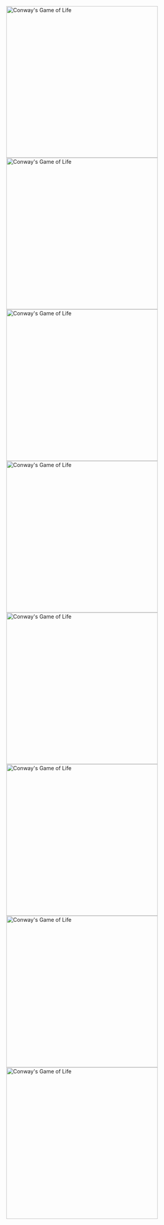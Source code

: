 
<p align="left">
  <img src="https://github.com/user-attachments/assets/ba8be84a-377d-41ae-8857-62c41cd875c0" alt="Conway's Game of Life" width="400" height="400">

  <img src="https://github.com/user-attachments/assets/2ad84006-e0a5-402c-bdee-ba049c191885" alt="Conway's Game of Life" width="400" height="400">
  
  <img src="https://github.com/user-attachments/assets/3494d8cc-0e76-4ab5-a9a0-e692268b539f" alt="Conway's Game of Life" width="400" height="400">
  
  <img src="https://github.com/user-attachments/assets/bf10d6bc-cfda-46d4-aed8-f8f4dcb6dd42" alt="Conway's Game of Life" width="400" height="400">
  
  <img src="https://github.com/user-attachments/assets/6b9054b2-092f-4929-be44-940ad19aeddf" alt="Conway's Game of Life" width="400" height="400">
  
  <img src="https://github.com/user-attachments/assets/9560f5cf-0fe4-4253-8005-eb67be5cf38b" alt="Conway's Game of Life" width="400" height="400">
  
  <img src="https://github.com/user-attachments/assets/a788aaf5-b7f8-4e51-ac02-6f4b7c57dcfa" alt="Conway's Game of Life" width="400" height="400">
  
  <img src="https://github.com/user-attachments/assets/1c12fedc-047f-4237-bc6c-d5d159ceb387" alt="Conway's Game of Life" width="400" height="400">
</p>
